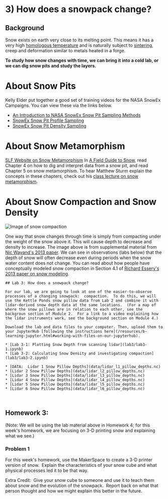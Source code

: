 # 3) How does a snowpack change?

## Background

Snow exists on earth very close to its melting point.  This means it has a very high [homologous temperature](https://en.wikipedia.org/wiki/Homologous_temperature) and is naturally subject to [sintering](https://en.wikipedia.org/wiki/Sintering), creep and deformation similar to metals heated in a forge. 

**To study how snow changes with time, we can bring it into a cold lab, or we can dig snow pits and study the layers.**

# About Snow Pits
Kelly Elder put together a good set of training videos for the NASA SnowEx Campaigns.  You can view these via the links below.
* [An Introduction to NASA SnowEx Snow Pit Sampling Methods](https://www.youtube.com/embed/PCteYh66dEQ)
* [SnowEx Snow Pit Profile Sampling](https://www.youtube.com/embed/DEJvh5dZnpY)
* [SnowEx Snow Pit Density Sampling](https://www.youtube.com/embed/VtHj3ccu5A8)

# About Snow Metamorphism
[SLF Website on Snow Metamorphism](https://www.slf.ch/en/snow/snow-as-a-material/snow-metamorphism.html)
In [A Field Guide to Snow](https://www.amazon.com/Field-Guide-Snow-Snowy-Owl/dp/1602234140/), read Chapter 4 on how to dig and interpret data from a snow pit, and read Chapter 5 on snow metamorphism.
To hear Matthew Sturm explain the concepts in these chapters, check out his [class lecture on snow metamorphism](https://www.youtube.com/watch?v=tg2v1DC5Nrk&list=PLPG5Ed5L1SY4RpFe-55WAlFZ58-TwwrWw&index=5).

# About Snow Compaction and Snow Density
![Image of snow compaction](data/Wayand_compaction_illustration.png)

One way that snow changes through time is simply from compacting under the weight of the snow above it.  This will cause depth to decrease and density to increase. The image above is from supplemental material from [Nic Wayand's 2013 paper](data/Wayand_rain_snow_newdensity_hyp11002.pdf).  We can see in observations (labs below) that the depth of snow will often decrease even during periods when the snow water content does not change.  You can read about how people have conceptually modeled snow compaction in Section 4.1 of [Richard Essery's 2013 paper on snow modeling](https://www.sciencedirect.com/science/article/pii/S0309170812002011).

```note
## Lab 3: How does a snowpack change?

For our lab, we are going to look at one of the easier-to-observe processes of a changing snowpack:  compaction.  To do this, we will use the Kettle Ponds snow pillow data from Lab 2 and combine it with lidar-derived snow depth data at the same locations.  (For a map of where the snow pillows are in relation to each other, see the backgroun section of Module 2.  For a link to a video explaining how the lidar instruments work, see the background section on Module 4.)

Download the lab and data files to your computer. Then, upload them to your JupyterHub [following the instructions here](/resources/b-learning-jupyter.html#working-with-files-on-our-jupyterhub).

* [Lab 3-1: Plotting Snow Depth from scanning lidar](lab3/lab3-1.ipynb)
* [Lab 3-2: Calculating Snow Density and investigating compaction](lab3/lab3-2.ipynb)

* [DATA:  Lidar 1 Snow Pillow Depths](data/lidar_l1_pillow_depths.nc)
* [Lidar 2 Snow Pillow Depths](data/lidar_l2_pillow_depths.nc)
* [Lidar 3 Snow Pillow Depths](data/lidar_l3_pillow_depths.nc)
* [Lidar 4 Snow Pillow Depths](data/lidar_l4_pillow_depths.nc)
* [Lidar 5 Snow Pillow Depths](data/lidar_l5_pillow_depths.nc)
* [Lidar 6 Snow Pillow Depths](data/lidar_l6_pillow_depths.nc)



```

## Homework 3: 
(Note:  We will be using the lab material above in Homework 4; for this week's homework, we are focusing on 3-D printing snow and explaining what we see.)

### Problem 1
For this week's homework, use the MakerSpace to create a 3-D printer version of snow.  Explain the characteristics of your snow cube and what physical processes led it to be that way.

Extra Credit:  Give your snow cube to someone and use it to teach them about snow and the evolution of the snowpack.  Report back on what that person thought and how we might explain this better in the future.

